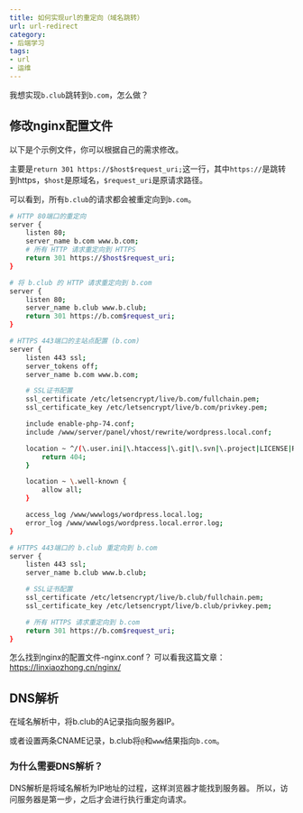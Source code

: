 ```yaml
---
title: 如何实现url的重定向（域名跳转）
url: url-redirect
category:
- 后端学习
tags:
- url
- 运维
---
```


我想实现`b.club`跳转到`b.com`，怎么做？

## 修改nginx配置文件
以下是个示例文件，你可以根据自己的需求修改。

主要是`return 301 https://$host$request_uri;`这一行，其中`https://`是跳转到https，`$host`是原域名，`$request_uri`是原请求路径。

可以看到，所有`b.club`的请求都会被重定向到`b.com`。
```bash
# HTTP 80端口的重定向
server {
    listen 80;
    server_name b.com www.b.com;
    # 所有 HTTP 请求重定向到 HTTPS
    return 301 https://$host$request_uri;
}

# 将 b.club 的 HTTP 请求重定向到 b.com
server {
    listen 80;
    server_name b.club www.b.club;
    return 301 https://b.com$request_uri;
}

# HTTPS 443端口的主站点配置 (b.com)
server {
    listen 443 ssl;
    server_tokens off;
    server_name b.com www.b.com;

    # SSL证书配置
    ssl_certificate /etc/letsencrypt/live/b.com/fullchain.pem;
    ssl_certificate_key /etc/letsencrypt/live/b.com/privkey.pem;

    include enable-php-74.conf;
    include /www/server/panel/vhost/rewrite/wordpress.local.conf;

    location ~ ^/(\.user.ini|\.htaccess|\.git|\.svn|\.project|LICENSE|README.md) {
        return 404;
    }

    location ~ \.well-known {
        allow all;
    }

    access_log /www/wwwlogs/wordpress.local.log;
    error_log /www/wwwlogs/wordpress.local.error.log;
}

# HTTPS 443端口的 b.club 重定向到 b.com
server {
    listen 443 ssl;
    server_name b.club www.b.club;

    # SSL证书配置
    ssl_certificate /etc/letsencrypt/live/b.club/fullchain.pem;
    ssl_certificate_key /etc/letsencrypt/live/b.club/privkey.pem;

    # 所有 HTTPS 请求重定向到 b.com
    return 301 https://b.com$request_uri;
}
```

怎么找到nginx的配置文件-nginx.conf？
可以看我这篇文章：
https://linxiaozhong.cn/nginx/

## DNS解析
在域名解析中，将b.club的A记录指向服务器IP。

或者设置两条CNAME记录，b.club将`@`和`www`结果指向`b.com`。

### 为什么需要DNS解析？
DNS解析是将域名解析为IP地址的过程，这样浏览器才能找到服务器。
所以，访问服务器是第一步，之后才会进行执行重定向请求。